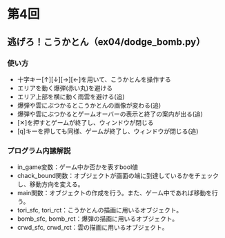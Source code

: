 # 第4回
## 逃げろ！こうかとん（ex04/dodge_bomb.py）
### 使い方
* 十字キー[↑][↓][→][←]を用いて、こうかとんを操作する
* エリアを動く爆弾(赤い丸)を避ける
* エリア上部を横に動く雨雲を避ける(追)
* 爆弾や雲にぶつかるとこうかとんの画像が変わる(追)
* 爆弾や雲にぶつかるとゲームオーバーの表示と終了の案内が出る(追)
* [✕]を押すとゲームが終了し、ウィンドウが閉じる
* [q]キーを押しても同様、ゲームが終了し、ウィンドウが閉じる(追)
### プログラム内䛾解説
* in_game変数：ゲーム中か否かを表すbool値
* chack_bound関数：オブジェクトが画面の端に到達しているかをチェックし、移動方向を変える。
* main関数：オブジェクトの作成を行う。また、ゲーム中であれば移動を行う。
* tori_sfc, tori_rct：こうかとんの描画に用いるオブジェクト。 
* bomb_sfc, bomb_rct：爆弾の描画に用いるオブジェクト。 
* crwd_sfc, crwd_rct：雲の描画に用いるオブジェクト。 